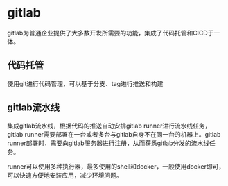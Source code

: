 # gitlab
gitlab为普通企业提供了大多数开发所需要的功能，集成了代码托管和CICD于一体。

## 代码托管
使用git进行代码管理，可以基于分支、tag进行推送和构建

## gitlab流水线
集成gitlab流水线，根据代码的推送自动安排gitlab runner进行流水线任务，gitlab runner需要部署在一台或者多台与gitlab自身不在同一台的机器上。gitlab runner部署时，需要向gitlab服务器进行注册，从而获悉gitlab分发的流水线任务。

runner可以使用多种执行器，最多使用的shell和docker，一般使用docker即可，可以快速方便地安装应用，减少环境问题。